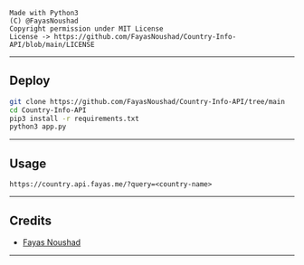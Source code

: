 ```
Made with Python3
(C) @FayasNoushad
Copyright permission under MIT License
License -> https://github.com/FayasNoushad/Country-Info-API/blob/main/LICENSE
```

---

## Deploy

```sh
git clone https://github.com/FayasNoushad/Country-Info-API/tree/main
cd Country-Info-API
pip3 install -r requirements.txt
python3 app.py
```

---

## Usage

```
https://country.api.fayas.me/?query=<country-name>
```

---

## Credits

- [Fayas Noushad](https://github.com/FayasNoushad)

---
